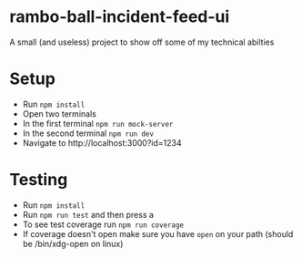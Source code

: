 # rambo-ball-incident-feed-ui
A small (and useless) project to show off some of my technical abilties

# Setup
- Run `npm install`
- Open two terminals
- In the first terminal `npm run mock-server`
- In the second terminal `npm run dev`
- Navigate to http://localhost:3000?id=1234

# Testing
- Run `npm install`
- Run `npm run test` and then press a
- To see test coverage run `npm run coverage`
- If coverage doesn't open make sure you have `open` on your path (should be /bin/xdg-open on linux)
